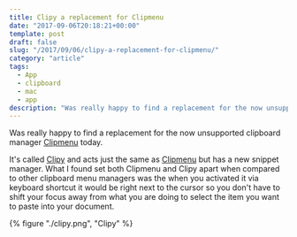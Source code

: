 ```yaml
---
title: Clipy a replacement for Clipmenu
date: "2017-09-06T20:18:21+00:00"
template: post
draft: false
slug: "/2017/09/06/clipy-a-replacement-for-clipmenu/"
category: "article"
tags:
  - App
  - clipboard
  - mac
  - app
description: "Was really happy to find a replacement for the now unsupported clipboard manager Clipmenu today. It's called Clipy and acts just the same as Clipmenu but has a new snippet manager."
---
```


Was really happy to find a replacement for the now unsupported clipboard manager [Clipmenu](http://www.clipmenu.com/) today.

It's called [Clipy](https://clipy-app.com/) and acts just the same as [Clipmenu](http://www.clipmenu.com/) but has a new snippet manager. What I found set both Clipmenu and Clipy apart when compared to other clipboard menu managers was the when you activated it via keyboard shortcut it would be right next to the cursor so you don't have to shift your focus away from what you are doing to select the item you want to paste into your document.

{% figure "./clipy.png", "Clipy" %}
